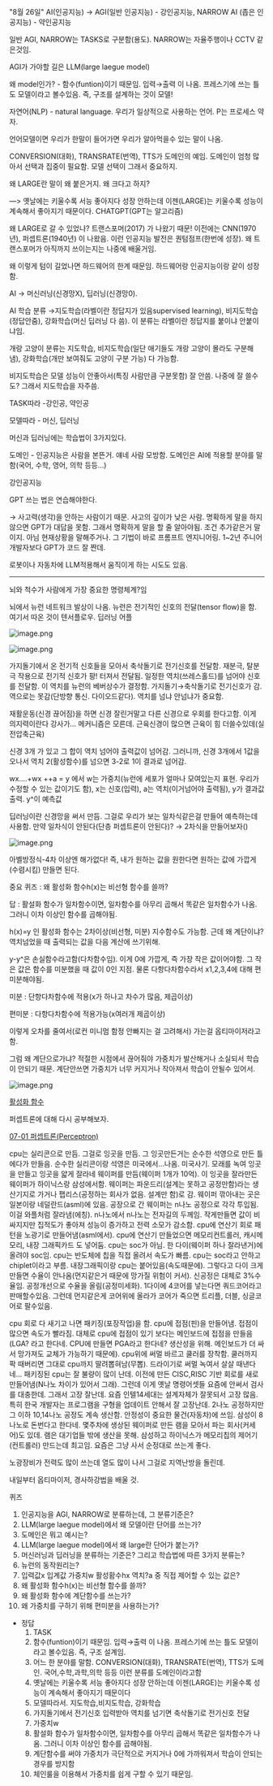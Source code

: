 "8월 26일"
AI(인공지능) → AGI(일반 인공지능) - 강인공지능, NARROW AI (좁은 인공지능) - 약인공지능

일반 AGI, NARROW는 TASKS로 구분함(용도). NARROW는 자율주행이나 CCTV 같은것임.

AGI가 가야할 길은 LLM(large laegue model)

왜 model인가? - 함수(funtion)이기 때문임. 입력→출력 이 나옴. 프레스기에 쓰는 틀도 모델이라고 볼수있음. 즉, 구조를 설계하는 것이 모델!

자연어(NLP) - natural language. 우리가 일상적으로 사용하는 언어. P는 프로세스 약자. 

언어모델이면 우리가 한말이 들어가면 우리가 알아먹을수 있는 말이 나옴.

CONVERSION(대화), TRANSRATE(번역), TTS가 도메인의 예임. 도메인이 엄청 많아서 선택과 집중이 필요함. 모델 선택이 그래서 중요하지.

왜 LARGE란 말이 왜 붙은거지. 왜 크다고 하지? 

—> 옛날에는 키울수록 서능 좋아지다 성장 안하는데 이젠(LARGE)는 키울수록 성능이 계속해서 좋아지기 때문이다. CHATGPT(GPT는 알고리즘)

왜 LARGE로 갈 수 있었나? 트랜스포머(2017) 가 나왔기 때문! 이전에는  CNN(1970년), 퍼셉트론(1940년) 이 나왔음. 이런 인공지능 발전은 퀀텀점프(한번에 성장). 왜 트랜스포머가 아직까지 쓰이는지는 나중에 배울거임.

왜 이렇게 텀이 길었나면 하드웨어의 한계 때문임. 하드웨어랑 인공지능이랑 같이 성장함.

AI → 머신러닝(신경망X), 딥러닝(신경망0).

AI 학습 분류 →지도학습(라벨이란 정답지가 있음supervised learning), 비지도학습(정답안줌), 강화학습(머신 딥러닝 다 씀). 이 분류는 라벨이란 정답지를 붙이냐 안붙이냐임.

개랑 고양이 분류는 지도학습, 비지도학습(일단 애기들도 개랑 고양이 몰라도 구분해냄), 강화학습(개만 보여줘도 고양이 구분 가능) 다 가능함.

비지도학습은 모델 성능이 안좋아서(특징 사람만큼 구분못함) 잘 안씀. 나중에 잘 쓸수도? 그래서 지도학습을 자주씀.

TASK따라 -강인공, 약인공

모델따라 - 머신, 딥러닝

머신과 딥러닝에는 학습법이 3가지있다.

도메인 - 인공지능은 사람을 본뜬거. 얘네 사람 모방함. 도메인은 AI에 적용할 분야를 말함(국어, 수학, 영어, 의학 등등…)

강인공지능

GPT 쓰는 법은 연습해야한다.

→ 사고력(생각)을 안하는 사람이기 때문. 사고의 깊이가 낮은 사람. 명확하게 말을 하지 않으면 GPT가 대답을 못함. 그래서 명확하게 말을 할 줄 알아야됨. 조건 추가같은거 말이지. 아님 현재상황을 말해주거나. 그 기법이 바로 프롬프트 엔지니어링. 1~2년 주니어 개발자보다 GPT가 코드 잘 짠데. 

로봇이나 자동차에 LLM적용해서 움직이게 하는 시도도 있음.

---

뇌와 척수가 사람에게 가장 중요한 명령체계?임

뇌에서 뉴런 네트워크 발상이 나옴. 뉴런은 전기적인 신호의 전달(tensor flow)을 함. 여기서 따온 것이 텐서플로우. 딥러닝 어플

![image.png](https://prod-files-secure.s3.us-west-2.amazonaws.com/914cd412-d6e9-4c46-8afb-88e9c6594671/3f5004b4-b409-4560-a56c-adce069bb999/image.png)

![image.png](https://prod-files-secure.s3.us-west-2.amazonaws.com/914cd412-d6e9-4c46-8afb-88e9c6594671/0ca354f4-b90a-4b09-abc0-2af1b82fa54c/image.png)

가지돌기에서 온 전기적 신호들을 모아서 축삭돌기로 전기신호를 전달함. 재분극, 탈분극 작용으로 전기적 신호가 팡! 터져서 전달됨. 일정한 역치(쓰레스홀드)를 넘어야 신호를 전달함. 이 역치를 뉴런의 베버상수가 결정함. 가지돌기→축삭돌기로 전기신호가 감. 역으로는 못감(단방향 통신. 다이오드같다). 역치를 넘냐 안넘냐가 중요함. 

재활운동(신경 끊어짐)을 하면 신경 잘린거말고 다른 신경으로 우회를 한다고함. 이게 의지력이란다 강사가… 메커니즘은 모른데. 근육신경이 많으면 근육이 힘 더쓸수있데(실전압축근육)

신경 3개 가 있고 그 합이 역치 넘어야 출력값이 넘어감. 그러니까, 신경 3개에서 1값을 오나서 역치 2(활성함수)를 넘으면 3-2로 1이 결과로 넘어감. 

wx….+wx ++a = y 에서 w는 가중치(뉴런에 세포가 얼마나 모여있는지 표현. 우리가 수정할 수 있는 값이기도 함), x는 신호(입력), a는 역치(이거넘어야 출력됨), y가 결과값 출력. y^이 예측값

딥러닝이란 신경망을 써서 만듬. 그걸로 우리가 보는 일차식같은걸 만들어 예측하는데 사용함. 만약 일차식이 안된다(단층 퍼셉트론이 안된다)? → 2차식을 만들어보자()

![image.png](https://prod-files-secure.s3.us-west-2.amazonaws.com/914cd412-d6e9-4c46-8afb-88e9c6594671/eecbee54-1d5e-4840-bf86-5bcd8f8680b4/image.png)

아벨방정식-4차 이상엔 해가없다! 즉, 내가 원하는 값을 원한다면 원하는 값에 가깝게(수렴시킴) 만들면 된다.

중요 퀴즈 : 왜 활성화 함수h(x)는 비선형 함수를 쓸까?

답 : 활설화 함수가 일차함수이면, 일차함수를 아무리 곱해서 똑같은 일차함수가 나옴. 그러니 이차 이상인 함수를 곱해야됨.

h(x)=y 인 활성화 함수는 2차이상(비선형, 미분) 지수함수도 가능함. 근데 왜 계단이냐? 역치넘었을 때 출력되는 값을 다음 계산에 쓰기위해. 

y-y^은 손실함수라고함(다차함수임). 이게 0에 가깝게, 즉 가장 작은 값이어야함. 그 작은 값은 함수를 미분했을 때 값이 0인 지점.  물론 다항다차함수라서 x1,2,3,4에 대해 편미분해야됨. 

미분 : 단항다차함수에 적용(x가 하나고 차수가 많음, 제곱이상)

편미분 : 다항다차함수에 적용가능(x여러개 제곱이상)

이렇게 오차를 줄여서(로컨 미니멈 함정 안빠지는 걸 고려해서) 가는걸 옵티마이저라고함.

그럼 왜 계단으로가냐? 적절한 시점에서 끊어줘야 가중치가 발산해거나 소실되서 학습이 안되기 때문. 계단안쓰면 가중치가 너무 커지거나 작아져서 학습이 안될수 있어서. 

![image.png](https://prod-files-secure.s3.us-west-2.amazonaws.com/914cd412-d6e9-4c46-8afb-88e9c6594671/537f1735-93c7-4e38-973b-de8ddd4d32aa/image.png)

[활성화 함수](https://hwk0702.github.io/ml/dl/deep%20learning/2020/07/09/activation_function/)

퍼셉트론에 대해 다시 공부해보자.

[07-01 퍼셉트론(Perceptron)](https://wikidocs.net/24958)

cpu는 실리콘으로 만듬. 그걸로 잉곳을 만듬. 그 잉곳만든거는 순수한 석영으로 만든 틀에다가 만들음. 순수한 실리콘이랑 석영은 미국에서…나옴. 미국사기. 모래를 녹여 잉곳을 만들고 잉곳을 얇게 잘라네 웨이퍼를 만듬(웨이퍼 1개가 10억). 이 잉곳을 잘라만든 웨이퍼가 하이닉스랑 삼성에서함. 웨이퍼는 파운드리(설계는 못하고 공정만함)라는 생산기지로 가거나 팹리스(공정하는 회사가 없음. 설계만 함)로 감. 웨이퍼 깎아내는 곳은 일본이랑 네덜란드(asml)에 있음. 공장으로 간 웨이퍼는 n나노 공정으로 각각 투입됨. 이걸 와플처럼 잘라냄(에칭). n나노에서 n나노는 전자길의 두께임. 작게만들면 값이 비싸지지만 집적도가 좋아져 성능이 증가하고 전력 소모가 감소함.  cpu에 연산기 회로 패턴을 노광기로 만들어냄(asml에서). cpu에 연산기 만들었으면 메모리컨트롤러, 캐시메모리,  내장 그래픽카드 도 넣어둠. cpu는 soc가 아님. 한 다이(웨이퍼 하나 잘라낸거)에 올려야 soc임. cpu는 반도체에 칩을 직접 올려서 속도가 빠름. cpu는 soc라고 안하고 chiplet이라고 부름. 내장그래픽이랑 cpu는 붙어있음(속도때문에). 그렇다고 다이 크게 만들면 수율이 안나옴(먼지같은거 때문에 망가질 위험이 커서). 신공정은 대체로 3%수율임. 공정개선으로 수율을 올림(공정미세화). 1다이에 4코어를 넣는다면 쿼드코어라고 판매할수있음. 그런데 먼지같은게 코어위에 올라가 코어가 죽으면 트리플, 더블, 싱글코어로 팔수있음.

cpu 회로 다 새기고 나면 패키징(포장작업)을 함. cpu에 접점(핀)을 만들어냄. 접점이 많으면 속도가 빨라짐. 대체로 cpu에 접점이 있기 보다는 메인보드에 접점을 만들음(LGA? 라고 한다네. CPU에 만들면 PGA라고 한다네? 생산성을 위해. 메인보드가 더 싸서 망가져도 교체가 가능하기 때문에). cpu위에 써멀 바르고 쿨러를 장착함. 쿨러까지 팍 때버리면 그대로 cpu까지 딸려뽑혀남(무뽑). 드라이기로 써멀 녹여서 살살 때낸다네… 패키징된 cpu는 잘 불량이 많이 난데. 이전에 만든 CISC,RISC 기반 회로를 새로 만들어냄(N나노 차이가 있어서 그래). 그런데 이게 옛날 명령어셋들 요즘에 안써서 검사를 대충한데. 그래서 고장 잘난데. 요즘 인텔14세대는 설계자체가 잘못되서 고장 많음. 특히 한국 개발자는 프로그램을 구형을 업데이트 안해서 잘 고장난데. 2나노 공정하지만 그 이하 10,14나노 공정도 계속 생산함. 안정성이 중요한 물건(자동차)에 쓰임. 삼성이 8나노로 돈번다고 한다네. 몇주차에 생상된 웨이퍼로 만든 램을 모아서 파는 회사(커세어)도 있데. 램은 대기업들 밖에 생산을 못해. 삼성하고 하이닉스가 메모리칩의 제어기(컨트롤러) 만드는데 최고임. 요즘은 그냥 사서 순정대로 쓰는게 좋다.

노광장비가 전력도 많이 쓰는데 열도 많이 나서 그걸로 지역난방을 돌린데.  

내일부터 옵티마이저, 경사하강법을 배울 것.

퀴즈

1.  인공지능을  AGI, NARROW로 분류하는데, 그 분류기준은?
2.  LLM(large laegue model)에서 왜 모델이란 단어를 쓰는가?
3.  도메인은 뭐고 예시는?
4.  LLM(large laegue model)에서 왜 large란 단어가 붙는가?
5.  머신러닝과 딥러닝을 분류하는 기준은? 그리고 학습법에 따른 3가지 분류는?
6.  뉴런의 동작원리는?
7.  입력값x 입계값 가중치w 활성홤수hx 역치?a 중 직접 제어할 수 있는 값은?
8.  왜 활성화 함수h(x)는 비선형 함수를 쓸까?
9.  왜 활성화 함수에 계단함수를 쓰는가?
10. 왜 가중치를 구하기 위해 편미분을 사용하는가?
- 정답
    1.  TASK
    2.   함수(funtion)이기 때문임. 입력→출력 이 나옴. 프레스기에 쓰는 틀도 모델이라고 볼수있음. 즉, 구조 설계임.
    3.  어느 한 분야를 말함. CONVERSION(대화), TRANSRATE(번역), TTS가 도메인. 국어,수학,과학,의학 등등 이런 분류를 도메인이라고함
    4.  옛날에는 키울수록 서능 좋아지다 성장 안하는데 이젠(LARGE)는 키울수록 성능이 계속해서 좋아지기 때문이다
    5.  모델따라서. 지도학습,비지도학습, 강화학습
    6.  가지돌기에서 전기신호 입력받아 역치를 넘기면 축삭돌기로 전기신호 전달
    7.  가중치w
    8.  활설화 함수가 일차함수이면, 일차함수를 아무리 곱해서 똑같은 일차함수가 나옴. 그러니 이차 이상인 함수를 곱해야됨.
    9.  계단함수를 써야 가중치가 극단적으로 커지거나 0에 가까워져서 학습이 안되는 경우를 방지함
    10. 체인룰을 이용해서 가중치를 쉽게 구할 수 있기 때문임.